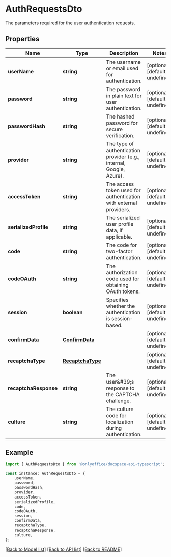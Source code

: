 # AuthRequestsDto

The parameters required for the user authentication requests.

## Properties

Name | Type | Description | Notes
------------ | ------------- | ------------- | -------------
**userName** | **string** | The username or email used for authentication. | [optional] [default to undefined]
**password** | **string** | The password in plain text for user authentication. | [optional] [default to undefined]
**passwordHash** | **string** | The hashed password for secure verification. | [optional] [default to undefined]
**provider** | **string** | The type of authentication provider (e.g., internal, Google, Azure). | [optional] [default to undefined]
**accessToken** | **string** | The access token used for authentication with external providers. | [optional] [default to undefined]
**serializedProfile** | **string** | The serialized user profile data, if applicable. | [optional] [default to undefined]
**code** | **string** | The code for two-factor authentication. | [optional] [default to undefined]
**codeOAuth** | **string** | The authorization code used for obtaining OAuth tokens. | [optional] [default to undefined]
**session** | **boolean** | Specifies whether the authentication is session-based. | [optional] [default to undefined]
**confirmData** | [**ConfirmData**](ConfirmData.md) |  | [optional] [default to undefined]
**recaptchaType** | [**RecaptchaType**](RecaptchaType.md) |  | [optional] [default to undefined]
**recaptchaResponse** | **string** | The user\&#39;s response to the CAPTCHA challenge. | [optional] [default to undefined]
**culture** | **string** | The culture code for localization during authentication. | [optional] [default to undefined]

## Example

```typescript
import { AuthRequestsDto } from '@onlyoffice/docspace-api-typescript';

const instance: AuthRequestsDto = {
    userName,
    password,
    passwordHash,
    provider,
    accessToken,
    serializedProfile,
    code,
    codeOAuth,
    session,
    confirmData,
    recaptchaType,
    recaptchaResponse,
    culture,
};
```

[[Back to Model list]](../README.md#documentation-for-models) [[Back to API list]](../README.md#documentation-for-api-endpoints) [[Back to README]](../README.md)
